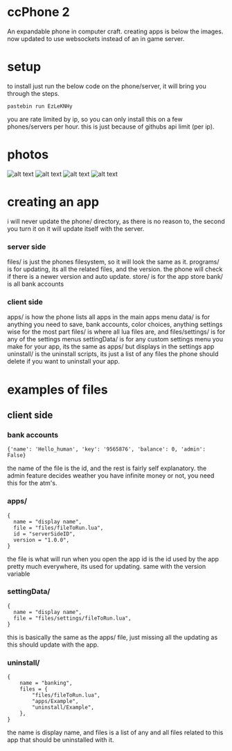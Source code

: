 # ccPhone 2
An expandable phone in computer craft. creating apps is below the images. now updated to use websockets instead of an in game server.

# setup
to install just run the below code on the phone/server, it will bring you through the steps.
```
pastebin run EzLeKNHy
```
you are rate limited by ip, so you can only install this on a few phones/servers per hour. this is just because of githubs api limit (per ip).

# photos
![alt text](images/phone1.png)
![alt text](images/phone2.png)
![alt text](images/phone3.png)
![alt text](images/phone4.png)

# creating an app
i will never update the phone/ directory, as there is no reason to, the second you turn it on it will update itself with the server.

### server side
files/ is just the phones filesystem, so it will look the same as it.
programs/ is for updating, its all the related files, and the version. the phone will check if there is a newer version and auto update.
store/ is for the app store
bank/ is all bank accounts

### client side
apps/ is how the phone lists all apps in the main apps menu
data/ is for anything you need to save, bank accounts, color choices, anything settings wise for the most part
files/ is where all lua files are, and files/settings/ is for any of the settings menus
settingData/ is for any custom settings menu you make for your app, its the same as apps/ but displays in the settings app
uninstall/ is the uninstall scripts, its just a list of any files the phone should delete if you want to uninstall your app.

# examples of files
## client side
### bank accounts
```
{'name': 'Hello_human', 'key': '9565876', 'balance': 0, 'admin': False}
```
the name of the file is the id, and the rest is fairly self explanatory. the admin feature decides weather you have infinite money or not, you need this for the atm's.

### apps/
```
{
  name = "display name",
  file = "files/fileToRun.lua",
  id = "serverSideID",
  version = "1.0.0",
}
```
the file is what will run when you open the app
id is the id used by the app pretty much everywhere, its used for updating. same with the version variable

### settingData/
```
{
  name = "display name",
  file = "files/settings/fileToRun.lua",
}
```
this is basically the same as the apps/ file, just missing all the updating as this should update with the app.

### uninstall/
```
{
    name = "banking",
    files = {
        "files/fileToRun.lua",
        "apps/Example",
        "uninstall/Example",
    },
}
```
the name is display name, and files is a list of any and all files related to this app that should be uninstalled with it.
